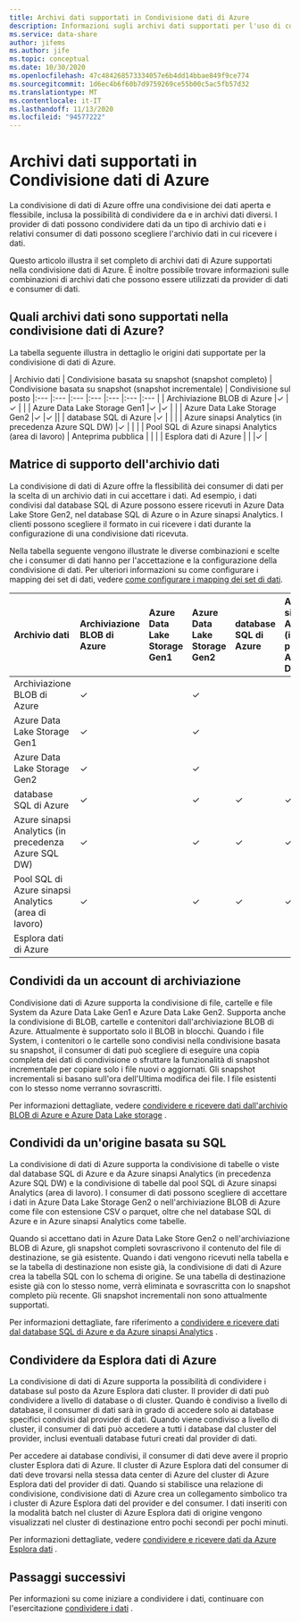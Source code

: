 ```yaml
---
title: Archivi dati supportati in Condivisione dati di Azure
description: Informazioni sugli archivi dati supportati per l'uso di condivisione dati di Azure.
ms.service: data-share
author: jifems
ms.author: jife
ms.topic: conceptual
ms.date: 10/30/2020
ms.openlocfilehash: 47c484268573334057e6b4dd14bbae849f9ce774
ms.sourcegitcommit: 1d6ec4b6f60b7d9759269ce55b00c5ac5fb57d32
ms.translationtype: MT
ms.contentlocale: it-IT
ms.lasthandoff: 11/13/2020
ms.locfileid: "94577222"
---
```

# <a name="supported-data-stores-in-azure-data-share"></a>Archivi dati supportati in Condivisione dati di Azure

La condivisione di dati di Azure offre una condivisione dei dati aperta e flessibile, inclusa la possibilità di condividere da e in archivi dati diversi. I provider di dati possono condividere dati da un tipo di archivio dati e i relativi consumer di dati possono scegliere l'archivio dati in cui ricevere i dati. 

Questo articolo illustra il set completo di archivi dati di Azure supportati nella condivisione dati di Azure. È inoltre possibile trovare informazioni sulle combinazioni di archivi dati che possono essere utilizzati da provider di dati e consumer di dati. 

## <a name="what-data-stores-are-supported-in-azure-data-share"></a>Quali archivi dati sono supportati nella condivisione dati di Azure? 

La tabella seguente illustra in dettaglio le origini dati supportate per la condivisione di dati di Azure. 

| Archivio dati | Condivisione basata su snapshot (snapshot completo) | Condivisione basata su snapshot (snapshot incrementale) | Condivisione sul posto 
|:--- |:--- |:--- |:--- |:--- |:--- |:--- |
| Archiviazione BLOB di Azure |✓ |✓ | |
| Azure Data Lake Storage Gen1 |✓ |✓ | |
| Azure Data Lake Storage Gen2 |✓ |✓ ||
| database SQL di Azure |✓ | | |
| Azure sinapsi Analytics (in precedenza Azure SQL DW) |✓ | | |
| Pool SQL di Azure sinapsi Analytics (area di lavoro) | Anteprima pubblica | | |
| Esplora dati di Azure | | |✓ |

## <a name="data-store-support-matrix"></a>Matrice di supporto dell'archivio dati

La condivisione di dati di Azure offre la flessibilità dei consumer di dati per la scelta di un archivio dati in cui accettare i dati. Ad esempio, i dati condivisi dal database SQL di Azure possono essere ricevuti in Azure Data Lake Store Gen2, nel database SQL di Azure o in Azure sinapsi Analytics. I clienti possono scegliere il formato in cui ricevere i dati durante la configurazione di una condivisione dati ricevuta. 

Nella tabella seguente vengono illustrate le diverse combinazioni e scelte che i consumer di dati hanno per l'accettazione e la configurazione della condivisione di dati. Per ulteriori informazioni su come configurare i mapping dei set di dati, vedere [come configurare i mapping dei set di dati](how-to-configure-mapping.md).

| Archivio dati | Archiviazione BLOB di Azure | Azure Data Lake Storage Gen1 | Azure Data Lake Storage Gen2 | database SQL di Azure | Azure sinapsi Analytics (in precedenza Azure SQL DW) | Pool SQL di Azure sinapsi Analytics (area di lavoro) | Esplora dati di Azure
|:--- |:--- |:--- |:--- |:--- |:--- |:--- | :--- |
| Archiviazione BLOB di Azure | ✓ || ✓ |||
| Azure Data Lake Storage Gen1 | ✓ | | ✓ |||
| Azure Data Lake Storage Gen2 | ✓ | | ✓ |||
| database SQL di Azure | ✓ | | ✓ | ✓ | ✓ | ✓ ||
| Azure sinapsi Analytics (in precedenza Azure SQL DW) | ✓ | | ✓ | ✓ | ✓ | ✓ ||
| Pool SQL di Azure sinapsi Analytics (area di lavoro) | ✓ | | ✓ | ✓ | ✓ | ✓ ||
| Esplora dati di Azure ||||||| ✓ |

## <a name="share-from-a-storage-account"></a>Condividi da un account di archiviazione
Condivisione dati di Azure supporta la condivisione di file, cartelle e file System da Azure Data Lake Gen1 e Azure Data Lake Gen2. Supporta anche la condivisione di BLOB, cartelle e contenitori dall'archiviazione BLOB di Azure. Attualmente è supportato solo il BLOB in blocchi. Quando i file System, i contenitori o le cartelle sono condivisi nella condivisione basata su snapshot, il consumer di dati può scegliere di eseguire una copia completa dei dati di condivisione o sfruttare la funzionalità di snapshot incrementale per copiare solo i file nuovi o aggiornati. Gli snapshot incrementali si basano sull'ora dell'Ultima modifica dei file. I file esistenti con lo stesso nome verranno sovrascritti.

Per informazioni dettagliate, vedere [condividere e ricevere dati dall'archivio BLOB di Azure e Azure Data Lake storage](how-to-share-from-storage.md) .

## <a name="share-from-a-sql-based-source"></a>Condividi da un'origine basata su SQL
La condivisione di dati di Azure supporta la condivisione di tabelle o viste dal database SQL di Azure e da Azure sinapsi Analytics (in precedenza Azure SQL DW) e la condivisione di tabelle dal pool SQL di Azure sinapsi Analytics (area di lavoro). I consumer di dati possono scegliere di accettare i dati in Azure Data Lake Storage Gen2 o nell'archiviazione BLOB di Azure come file con estensione CSV o parquet, oltre che nel database SQL di Azure e in Azure sinapsi Analytics come tabelle.

Quando si accettano dati in Azure Data Lake Store Gen2 o nell'archiviazione BLOB di Azure, gli snapshot completi sovrascrivono il contenuto del file di destinazione, se già esistente.
Quando i dati vengono ricevuti nella tabella e se la tabella di destinazione non esiste già, la condivisione di dati di Azure crea la tabella SQL con lo schema di origine. Se una tabella di destinazione esiste già con lo stesso nome, verrà eliminata e sovrascritta con lo snapshot completo più recente. Gli snapshot incrementali non sono attualmente supportati.

Per informazioni dettagliate, fare riferimento a [condividere e ricevere dati dal database SQL di Azure e da Azure sinapsi Analytics](how-to-share-from-sql.md) .

## <a name="share-from-azure-data-explorer"></a>Condividere da Esplora dati di Azure
La condivisione di dati di Azure supporta la possibilità di condividere i database sul posto da Azure Esplora dati cluster. Il provider di dati può condividere a livello di database o di cluster. Quando è condiviso a livello di database, il consumer di dati sarà in grado di accedere solo ai database specifici condivisi dal provider di dati. Quando viene condiviso a livello di cluster, il consumer di dati può accedere a tutti i database dal cluster del provider, inclusi eventuali database futuri creati dal provider di dati.

Per accedere ai database condivisi, il consumer di dati deve avere il proprio cluster Esplora dati di Azure. Il cluster di Azure Esplora dati del consumer di dati deve trovarsi nella stessa data center di Azure del cluster di Azure Esplora dati del provider di dati. Quando si stabilisce una relazione di condivisione, condivisione dati di Azure crea un collegamento simbolico tra i cluster di Azure Esplora dati del provider e del consumer. I dati inseriti con la modalità batch nel cluster di Azure Esplora dati di origine vengono visualizzati nel cluster di destinazione entro pochi secondi per pochi minuti.

Per informazioni dettagliate, vedere [condividere e ricevere dati da Azure Esplora dati](/azure/data-explorer/data-share) . 

## <a name="next-steps"></a>Passaggi successivi

Per informazioni su come iniziare a condividere i dati, continuare con l'esercitazione [condividere i dati](share-your-data.md) .
